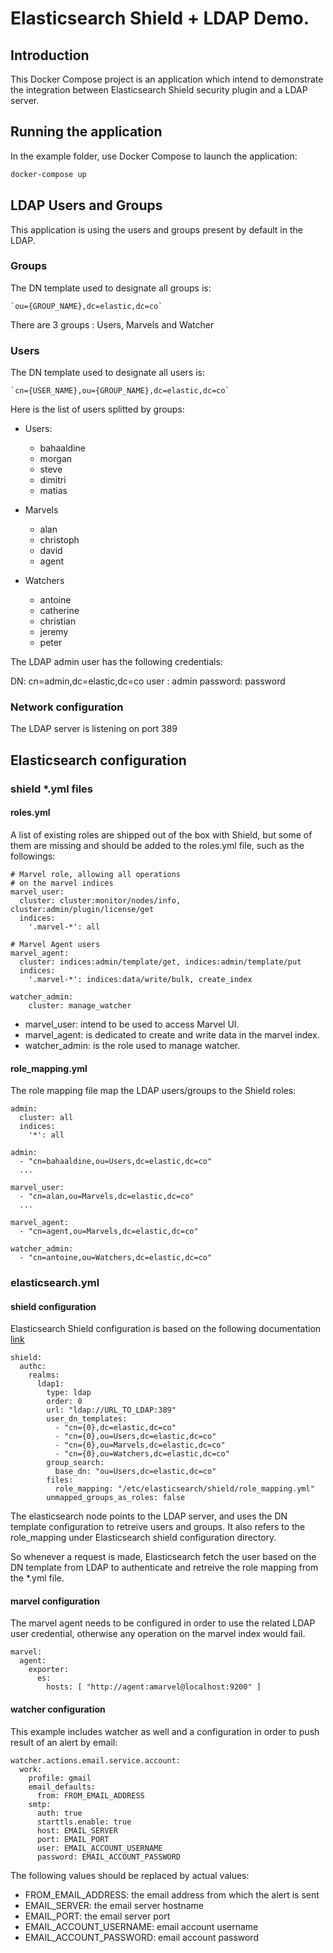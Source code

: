 Elasticsearch Shield + LDAP Demo.
===================================

## Introduction ##

This Docker Compose project is an application which intend to demonstrate
the integration between Elasticsearch Shield security plugin and a LDAP server.

## Running the application ##

In the example folder, use Docker Compose to launch the application: 

```bash
docker-compose up

```

## LDAP Users and Groups ##

This application is using the users and groups present by default in the LDAP.

### Groups ###

The DN template used to designate all groups is:

    `ou={GROUP_NAME},dc=elastic,dc=co`

There are 3 groups : Users, Marvels and Watcher

### Users ###

The DN template used to designate all users is:

    `cn={USER_NAME},ou={GROUP_NAME},dc=elastic,dc=co`

Here is the list of users splitted by groups:

- Users:
    - bahaaldine
    - morgan
    - steve
    - dimitri
    - matias

- Marvels
    - alan
    - christoph
    - david
    - agent

- Watchers
    - antoine
    - catherine
    - christian
    - jeremy
    - peter

The LDAP admin user has the following credentials:

DN: cn=admin,dc=elastic,dc=co
user : admin
password:  password

### Network configuration ###

The LDAP server is listening on port 389

## Elasticsearch configuration ##

### shield *.yml files ###

#### roles.yml

A list of existing roles are shipped out of the box with Shield, but some of them 
are missing and should be added to the roles.yml file, such as the followings:

```lang
# Marvel role, allowing all operations
# on the marvel indices
marvel_user:
  cluster: cluster:monitor/nodes/info, cluster:admin/plugin/license/get
  indices:
    '.marvel-*': all

# Marvel Agent users
marvel_agent:
  cluster: indices:admin/template/get, indices:admin/template/put
  indices:
    '.marvel-*': indices:data/write/bulk, create_index

watcher_admin:
    cluster: manage_watcher
```

- marvel_user: intend to be used to access Marvel UI.
- marvel_agent: is dedicated to create and write data in the marvel index.
- watcher_admin: is the role used to manage watcher.

#### role_mapping.yml 

The role mapping file map the LDAP users/groups to the Shield roles:

```lang
admin:
  cluster: all
  indices:
    '*': all

admin:
  - "cn=bahaaldine,ou=Users,dc=elastic,dc=co"
  ...

marvel_user:
  - "cn=alan,ou=Marvels,dc=elastic,dc=co"
  ...

marvel_agent:
  - "cn=agent,ou=Marvels,dc=elastic,dc=co"

watcher_admin:
  - "cn=antoine,ou=Watchers,dc=elastic,dc=co"
```

### elasticsearch.yml ###

#### shield configuration ####

Elasticsearch Shield configuration is based on the following documentation [link](https://www.elastic.co/guide/en/shield/current/ldap.html#_ldap_realm_with_user_dn_templates)

```lang
shield:
  authc:
    realms:
      ldap1:
        type: ldap
        order: 0
        url: "ldap://URL_TO_LDAP:389"
        user_dn_templates:
          - "cn={0},dc=elastic,dc=co"
          - "cn={0},ou=Users,dc=elastic,dc=co"
          - "cn={0},ou=Marvels,dc=elastic,dc=co"
          - "cn={0},ou=Watchers,dc=elastic,dc=co"
        group_search:
          base_dn: "ou=Users,dc=elastic,dc=co"
        files:
          role_mapping: "/etc/elasticsearch/shield/role_mapping.yml"
        unmapped_groups_as_roles: false
```
The elasticsearch node points to the LDAP server,
and uses the DN template configuration to retreive users and groups.
It also refers to the role_mapping under Elasticsearch shield configuration directory.

So whenever a request is made, Elasticsearch fetch the user based on the DN template from LDAP to authenticate
and retreive the role mapping from the *.yml file.

#### marvel configuration ####

The marvel agent needs to be configured in order to use the related LDAP user credential,
otherwise any operation on the marvel index would fail.

```lang
marvel:
  agent:
    exporter:
      es:
        hosts: [ "http://agent:amarvel@localhost:9200" ]
```

#### watcher configuration ####

This example includes watcher as well and a configuration in order
to push result of an alert by email:

```lang
watcher.actions.email.service.account:
  work:
    profile: gmail
    email_defaults:
      from: FROM_EMAIL_ADDRESS
    smtp:
      auth: true
      starttls.enable: true
      host: EMAIL_SERVER
      port: EMAIL_PORT
      user: EMAIL_ACCOUNT_USERNAME
      password: EMAIL_ACCOUNT_PASSWORD
```

The following values should be replaced by actual values:
- FROM_EMAIL_ADDRESS: the email address from which the alert is sent
- EMAIL_SERVER: the email server hostname
- EMAIL_PORT: the email server port
- EMAIL_ACCOUNT_USERNAME: email account username
- EMAIL_ACCOUNT_PASSWORD: email account password